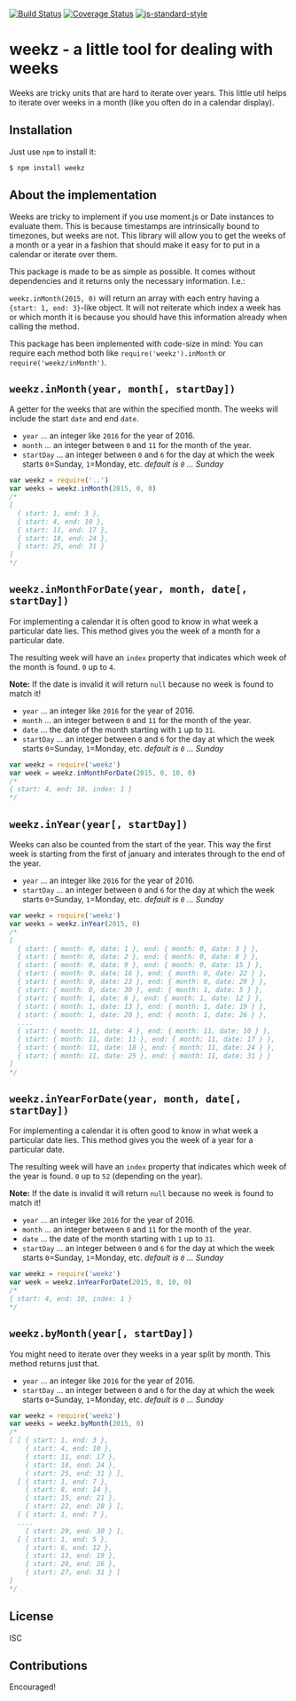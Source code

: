 [![Build Status](https://travis-ci.org/martinheidegger/weekz.svg?branch=master)](https://travis-ci.org/martinheidegger/weekz)
[![Coverage Status](https://coveralls.io/repos/github/martinheidegger/weekz/badge.svg?branch=master)](https://coveralls.io/github/martinheidegger/weekz?branch=master)
[![js-standard-style](https://img.shields.io/badge/code%20style-standard-brightgreen.svg)](http://standardjs.com/)

# weekz - a little tool for dealing with weeks

Weeks are tricky units that are hard to iterate over years. This
little util helps to iterate over weeks in a month (like you often
do in a calendar display).

## Installation

Just use `npm` to install it:

```
$ npm install weekz
```

## About the implementation

Weeks are tricky to implement if you use moment.js or Date instances to evaluate them. This is because timestamps are intrinsically bound to
timezones, but weeks are not. This library will allow you to get the
weeks of a month or a year in a fashion that should make it easy for to
put in a calendar or iterate over them.

This package is made to be as simple as possible. It comes without 
dependencies and it returns only the necessary information. I.e.:

`weekz.inMonth(2015, 0)` will return an array with each entry having a `{start: 1, end: 3}`-like object. It will not reiterate which index a week
has or which month it is because you should have this information already
when calling the method.

This package has been implemented with code-size in mind: You can require
each method both like `require('weekz').inMonth` or `require('weekz/inMonth')`.

## `weekz.inMonth(year, month[, startDay])`

A getter for the weeks that are within the specified month. The weeks will include the start `date` and end `date`. 

- `year` ... an integer like `2016` for the year of 2016.
- `month` ... an integer between `0` and `11` for the month of the year.
- `startDay` ... an integer between `0` and `6` for the day at which the week 
    starts `0`=Sunday, `1`=Monday, etc. _default is `0` ... Sunday_

```javascript
var weekz = require('..')
var weeks = weekz.inMonth(2015, 0, 0)
/*
[
  { start: 1, end: 3 },
  { start: 4, end: 10 },
  { start: 11, end: 17 },
  { start: 18, end: 24 },
  { start: 25, end: 31 }
]
*/
```


## `weekz.inMonthForDate(year, month, date[, startDay])`

For implementing a calendar it is often good to know in what week a particular 
date lies. This method gives you the week of a month for a particular date.

The resulting week will have an `index` property that indicates which week
of the month is found. `0` up to `4`.

**Note:** If the date is invalid it will return `null` because no week is
found to match it!

- `year` ... an integer like `2016` for the year of 2016.
- `month` ... an integer between `0` and `11` for the month of the year.
- `date` ... the date of the month starting with `1` up to `31`.
- `startDay` ... an integer between `0` and `6` for the day at which the week 
     starts `0`=Sunday, `1`=Monday, etc. _default is `0` ... Sunday_

```javascript
var weekz = require('weekz')
var week = weekz.inMonthForDate(2015, 0, 10, 0)
/*
{ start: 4, end: 10, index: 1 }
*/
```

## `weekz.inYear(year[, startDay])`

Weeks can also be counted from the start of the year. This way the first week 
is starting from the first of january and interates through to the end of the 
year.

- `year` ... an integer like `2016` for the year of 2016.
- `startDay` ... an integer between `0` and `6` for the day at which the week 
     starts `0`=Sunday, `1`=Monday, etc. _default is `0` ... Sunday_

```javascript
var weekz = require('weekz')
var weeks = weekz.inYear(2015, 0)
/*
[
  { start: { month: 0, date: 1 }, end: { month: 0, date: 3 } },
  { start: { month: 0, date: 2 }, end: { month: 0, date: 8 } },
  { start: { month: 0, date: 9 }, end: { month: 0, date: 15 } },
  { start: { month: 0, date: 16 }, end: { month: 0, date: 22 } },
  { start: { month: 0, date: 23 }, end: { month: 0, date: 29 } },
  { start: { month: 0, date: 30 }, end: { month: 1, date: 5 } },
  { start: { month: 1, date: 6 }, end: { month: 1, date: 12 } },
  { start: { month: 1, date: 13 }, end: { month: 1, date: 19 } },
  { start: { month: 1, date: 20 }, end: { month: 1, date: 26 } },
  ....
  { start: { month: 11, date: 4 }, end: { month: 11, date: 10 } },
  { start: { month: 11, date: 11 }, end: { month: 11, date: 17 } },
  { start: { month: 11, date: 18 }, end: { month: 11, date: 24 } },
  { start: { month: 11, date: 25 }, end: { month: 11, date: 31 } }
]
*/
```

## `weekz.inYearForDate(year, month, date[, startDay])`

For implementing a calendar it is often good to know in what week a particular 
date lies. This method gives you the week of a year for a particular date.

The resulting week will have an `index` property that indicates which week
of the year is found. `0` up to `52` (depending on the year).

**Note:** If the date is invalid it will return `null` because no week is
found to match it!

- `year` ... an integer like `2016` for the year of 2016.
- `month` ... an integer between `0` and `11` for the month of the year.
- `date` ... the date of the month starting with `1` up to `31`.
- `startDay` ... an integer between `0` and `6` for the day at which the week 
     starts `0`=Sunday, `1`=Monday, etc. _default is `0` ... Sunday_

```javascript
var weekz = require('weekz')
var week = weekz.inYearForDate(2015, 0, 10, 0)
/*
{ start: 4, end: 10, index: 1 }
*/
```
## `weekz.byMonth(year[, startDay])`

You might need to iterate over they weeks in a year split by month. This
method returns just that.

- `year` ... an integer like `2016` for the year of 2016.
- `startDay` ... an integer between `0` and `6` for the day at which the week starts `0`=Sunday, `1`=Monday, etc. _default is `0` ... Sunday_

```javascript
var weekz = require('weekz')
var weeks = weekz.byMonth(2015, 0)
/*
[ [ { start: 1, end: 3 },
    { start: 4, end: 10 },
    { start: 11, end: 17 },
    { start: 18, end: 24 },
    { start: 25, end: 31 } ],
  [ { start: 1, end: 7 },
    { start: 8, end: 14 },
    { start: 15, end: 21 },
    { start: 22, end: 28 } ],
  [ { start: 1, end: 7 },
  ....
    { start: 29, end: 30 } ],
  [ { start: 1, end: 5 },
    { start: 6, end: 12 },
    { start: 13, end: 19 },
    { start: 20, end: 26 },
    { start: 27, end: 31 } ]
]
*/
```

## License

ISC

## Contributions

Encouraged!





